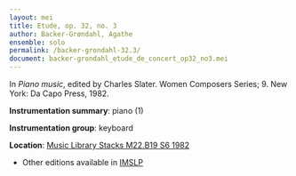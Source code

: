 ```yaml
---
layout: mei
title: Etude, op. 32, no. 3
author: Backer-Grøndahl, Agathe
ensemble: solo
permalink: /backer-grondahl-32.3/
document: backer-grondahl_etude_de_concert_op32_no3.mei
---
```


In *Piano music*, edited by Charles Slater. Women Composers Series; 9. New York: Da Capo Press, 1982.

**Instrumentation summary**: piano (1)

**Instrumentation group**: keyboard

**Location**: <a href="https://tufts-primo.hosted.exlibrisgroup.com/permalink/f/14dinuo/01TUN_ALMA2185674780003851" target="_blank">Music Library Stacks M22.B19 S6 1982</a>

- Other editions available in <a href="https://imslp.org/wiki/3_Etudes_de_concert,_Op.32_(Backer-Gr%C3%B8ndahl,_Agathe)" target="_blank">IMSLP</a>
